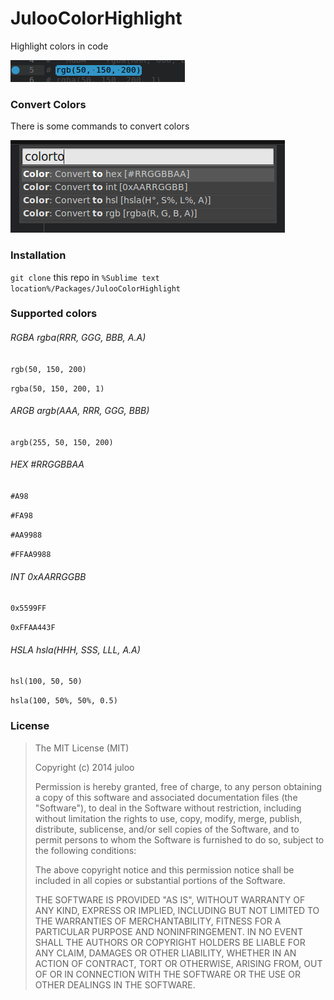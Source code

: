 # JulooColorHighlight

Highlight colors in code

![ColorHighlight](/captures/highlight-example.png)

### Convert Colors

There is some commands to convert colors

![Commands](/captures/commands-example.png)

### Installation

`git clone` this repo in `%Sublime text location%/Packages/JulooColorHighlight`

### Supported colors

###### RGBA rgba(RRR, GGG, BBB, A.A)

`rgb(50, 150, 200)`

`rgba(50, 150, 200, 1)`

###### ARGB argb(AAA, RRR, GGG, BBB)

`argb(255, 50, 150, 200)`

###### HEX #RRGGBBAA

`#A98`

`#FA98`

`#AA9988`

`#FFAA9988`

###### INT 0xAARRGGBB

`0x5599FF`

`0xFFAA443F`

###### HSLA hsla(HHH, SSS, LLL, A.A)

`hsl(100, 50, 50)`

`hsla(100, 50%, 50%, 0.5)`

### License

> The MIT License (MIT)
> 
> Copyright (c) 2014 juloo
> 
> Permission is hereby granted, free of charge, to any person obtaining a copy of
> this software and associated documentation files (the "Software"), to deal in
> the Software without restriction, including without limitation the rights to
> use, copy, modify, merge, publish, distribute, sublicense, and/or sell copies of
> the Software, and to permit persons to whom the Software is furnished to do so,
> subject to the following conditions:
> 
> The above copyright notice and this permission notice shall be included in all
> copies or substantial portions of the Software.
> 
> THE SOFTWARE IS PROVIDED "AS IS", WITHOUT WARRANTY OF ANY KIND, EXPRESS OR
> IMPLIED, INCLUDING BUT NOT LIMITED TO THE WARRANTIES OF MERCHANTABILITY, FITNESS
> FOR A PARTICULAR PURPOSE AND NONINFRINGEMENT. IN NO EVENT SHALL THE AUTHORS OR
> COPYRIGHT HOLDERS BE LIABLE FOR ANY CLAIM, DAMAGES OR OTHER LIABILITY, WHETHER
> IN AN ACTION OF CONTRACT, TORT OR OTHERWISE, ARISING FROM, OUT OF OR IN
> CONNECTION WITH THE SOFTWARE OR THE USE OR OTHER DEALINGS IN THE SOFTWARE.
